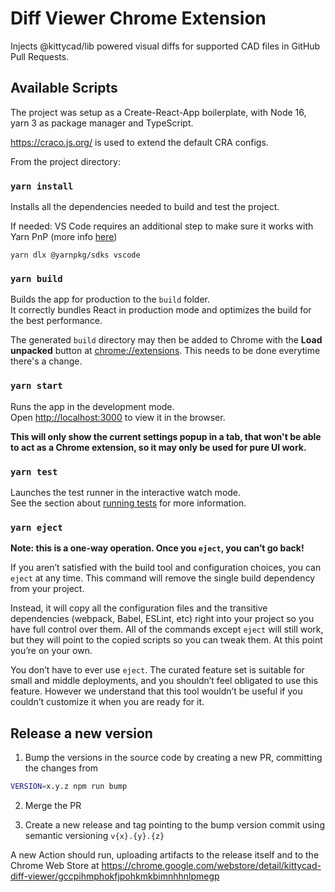 # Diff Viewer Chrome Extension

Injects @kittycad/lib powered visual diffs for supported CAD files in GitHub Pull Requests.

## Available Scripts

The project was setup as a Create-React-App boilerplate, with Node 16, yarn 3 as package manager and TypeScript.

https://craco.js.org/ is used to extend the default CRA configs.

From the project directory:

### `yarn install`

Installs all the dependencies needed to build and test the project.

If needed: VS Code requires an additional step to make sure it works with Yarn PnP (more info [here](https://yarnpkg.com/getting-started/editor-sdks#vscode))

```
yarn dlx @yarnpkg/sdks vscode
```

### `yarn build`

Builds the app for production to the `build` folder.\
It correctly bundles React in production mode and optimizes the build for the best performance.

The generated `build` directory may then be added to Chrome with the **Load unpacked** button at [chrome://extensions](). This needs to be done everytime there's a change.

### `yarn start`

Runs the app in the development mode.\
Open [http://localhost:3000](http://localhost:3000) to view it in the browser.

**This will only show the current settings popup in a tab, that won't be able to act as a Chrome extension, so it may only be used for pure UI work.**

### `yarn test`

Launches the test runner in the interactive watch mode.\
See the section about [running tests](https://facebook.github.io/create-react-app/docs/running-tests) for more information.

### `yarn eject`

**Note: this is a one-way operation. Once you `eject`, you can’t go back!**

If you aren’t satisfied with the build tool and configuration choices, you can `eject` at any time. This command will remove the single build dependency from your project.

Instead, it will copy all the configuration files and the transitive dependencies (webpack, Babel, ESLint, etc) right into your project so you have full control over them. All of the commands except `eject` will still work, but they will point to the copied scripts so you can tweak them. At this point you’re on your own.

You don’t have to ever use `eject`. The curated feature set is suitable for small and middle deployments, and you shouldn’t feel obligated to use this feature. However we understand that this tool wouldn’t be useful if you couldn’t customize it when you are ready for it.

## Release a new version

1. Bump the versions in the source code by creating a new PR, committing the changes from

```bash
VERSION=x.y.z npm run bump
```

2. Merge the PR

3. Create a new release and tag pointing to the bump version commit using semantic versioning `v{x}.{y}.{z}`

A new Action should run, uploading artifacts to the release itself and to the Chrome Web Store at https://chrome.google.com/webstore/detail/kittycad-diff-viewer/gccpihmphokfjpohkmkbimnhhnlpmegp

